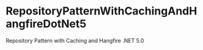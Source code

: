 # RepositoryPatternWithCachingAndHangfireDotNet5
Repository Pattern with Caching and Hangfire .NET 5.0
